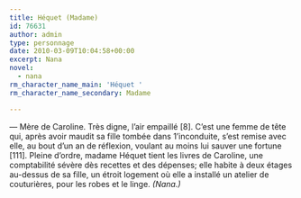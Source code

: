 ```yaml
---
title: Héquet (Madame)
id: 76631
author: admin
type: personnage
date: 2010-03-09T10:04:58+00:00
excerpt: Nana
novel:
  - nana
rm_character_name_main: 'Héquet '
rm_character_name_secondary: Madame

---
```

— Mère de Caroline. Très digne, l&rsquo;air empaillé [8]. C&rsquo;est une femme de tête qui, après avoir maudit sa fille tombée dans 1&rsquo;inconduite, s&rsquo;est remise avec elle, au bout d&rsquo;un an de réflexion, voulant au moins lui sauver une fortune [111]. Pleine d&rsquo;ordre, madame Héquet tient les livres de Caroline, une comptabilité sévère dès recettes et des dépenses; elle habite à deux étages au-dessus de sa fille, un étroit logement où elle a installé un atelier de couturières, pour les robes et le linge. _(Nana.)_